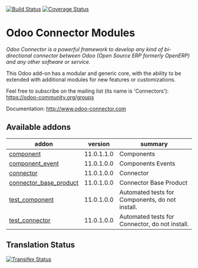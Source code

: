 [![Build Status](https://travis-ci.org/OCA/connector.svg?branch=11.0)](https://travis-ci.org/OCA/connector)
[![Coverage Status](https://coveralls.io/repos/OCA/connector/badge.png?branch=11.0)](https://coveralls.io/r/OCA/connector?branch=11.0)


Odoo Connector Modules
======================

*Odoo Connector is a powerful framework to develop any kind of bi-directional connector between Odoo (Open Source ERP formerly OpenERP) and any other software or service.*

This Odoo add-on has a modular and generic core, with the ability to be extended with additional modules for new features or customizations.

Feel free to subscribe on the mailing list (its name is 'Connectors'):
https://odoo-community.org/groups

Documentation:
http://www.odoo-connector.com

[//]: # (addons)

Available addons
----------------
addon | version | summary
--- | --- | ---
[component](component/) | 11.0.1.1.0 | Components
[component_event](component_event/) | 11.0.1.0.0 | Components Events
[connector](connector/) | 11.0.1.0.0 | Connector
[connector_base_product](connector_base_product/) | 11.0.1.0.0 | Connector Base Product
[test_component](test_component/) | 11.0.1.0.0 | Automated tests for Components, do not install.
[test_connector](test_connector/) | 11.0.1.0.0 | Automated tests for Connector, do not install.

[//]: # (end addons)

Translation Status
------------------
[![Transifex Status](https://www.transifex.com/projects/p/OCA-connector-11-0/chart/image_png)](https://www.transifex.com/projects/p/OCA-connector-11-0)

